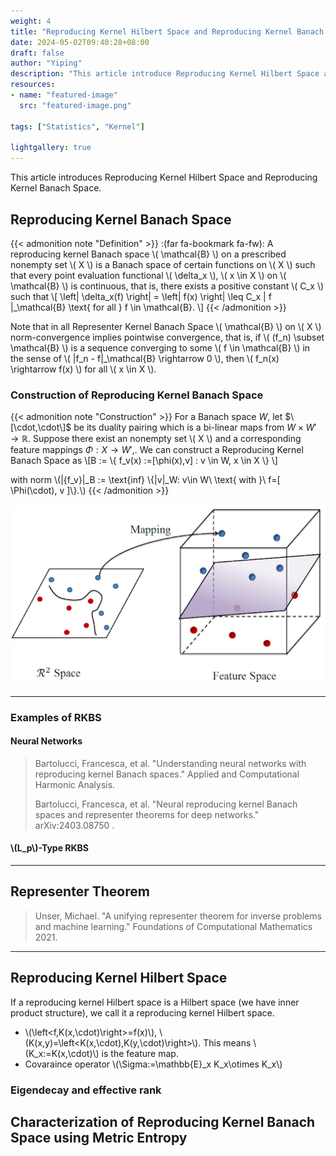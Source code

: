```yaml
---
weight: 4
title: "Reproducing Kernel Hilbert Space and Reproducing Kernel Banach Space"
date: 2024-05-02T09:40:28+08:00
draft: false
author: "Yiping"
description: "This article introduce Reproducing Kernel Hilbert Space and Reproducing Kernel Banach Space."
resources:
- name: "featured-image"
  src: "featured-image.png"

tags: ["Statistics", "Kernel"]

lightgallery: true
---
```


This article introduces Reproducing Kernel Hilbert Space and Reproducing Kernel Banach Space.

## Reproducing Kernel Banach Space

{{< admonition note "Definition" >}}
:(far fa-bookmark fa-fw): A reproducing kernel Banach space \\( \mathcal{B} \\) on a prescribed nonempty set \\( X \\) is a Banach space of certain functions on \\( X \\) such that every point evaluation functional \\( \delta_x \\), \\( x \in X \\) on \\( \mathcal{B} \\) is continuous, that is, there exists a positive constant \\( C_x \\) such that
\\[ \left| \delta_x(f) \right| = \left| f(x) \right| \leq C_x \| f \|_\mathcal{B} \text{ for all } f \in \mathcal{B}. \\]
{{< /admonition >}}


Note that in all Representer Kernel Banach Space \\( \mathcal{B} \\) on \\( X \\) norm-convergence implies pointwise convergence, that is, if \\( (f_n) \subset \mathcal{B}  \\) is a sequence converging to some \\( f \in  \mathcal{B}  \\) in the sense of \\( \|f_n - f\|_\mathcal{B} \rightarrow 0 \\), then \\( f_n(x) \rightarrow f(x) \\) for all \\( x \in X \\).

### Construction of Reproducing Kernel Banach Space

{{< admonition note "Construction" >}}
 For a Banach space $W$, let $\[\cdot,\cdot\]$  be its duality pairing which is a bi-linear maps from $W\times W' \rightarrow \mathbb{R}$. Suppose there exist an nonempty set \\( X \\) and a corresponding feature mappings $\Phi : X \rightarrow W',$.  We can  construct a Reproducing Kernel Banach Space as 
 \\[B := \\{ f_v(x) :=[\phi(x),v] : v \in W, x \in X \\} \\]
 
with norm \\(\|{f_v}\|_B := \text{inf} \\{\|v\|_W: v\in W\ \text{ with }\ f=[ \Phi(\cdot), v ]\\}.\\)
{{< /admonition >}}

![Feature Map](./feature.png)

---

### Examples of RKBS

#### Neural Networks

> Bartolucci, Francesca, et al. "Understanding neural networks with reproducing kernel Banach spaces." Applied and Computational Harmonic Analysis.
> 
> Bartolucci, Francesca, et al. "Neural reproducing kernel Banach spaces and representer theorems for deep networks." arXiv:2403.08750 .


#### \\(L_p\\)-Type RKBS

---

## Representer Theorem 

> Unser, Michael. "A unifying representer theorem for inverse problems and machine learning." Foundations of Computational Mathematics 2021.


---

## Reproducing Kernel Hilbert Space

If a reproducing kernel Hilbert space is a Hilbert space (we have inner product structure), we call it a reproducing kernel Hilbert space.
- \\(\left<f,K(x,\cdot)\right>=f(x)\\), \\(K(x,y)=\left<K(x,\cdot),K(y,\cdot)\right>\\). This means \\(K_x:=K(x,\cdot)\\) is the feature map.
- Covaraince operator \\(\Sigma:=\mathbb{E}_x K_x\otimes K_x\\)

### Eigendecay and effective rank


## Characterization of Reproducing Kernel Banach Space using Metric Entropy
